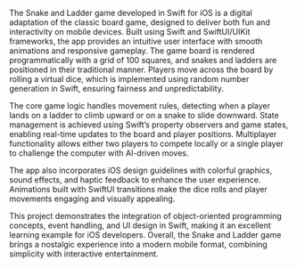 The Snake and Ladder game developed in Swift for iOS is a digital adaptation of the classic board game, designed to deliver both fun and interactivity on mobile devices. Built using Swift and SwiftUI/UIKit frameworks, the app provides an intuitive user interface with smooth animations and responsive gameplay. The game board is rendered programmatically with a grid of 100 squares, and snakes and ladders are positioned in their traditional manner. Players move across the board by rolling a virtual dice, which is implemented using random number generation in Swift, ensuring fairness and unpredictability.

The core game logic handles movement rules, detecting when a player lands on a ladder to climb upward or on a snake to slide downward. State management is achieved using Swift’s property observers and game states, enabling real-time updates to the board and player positions. Multiplayer functionality allows either two players to compete locally or a single player to challenge the computer with AI-driven moves.

The app also incorporates iOS design guidelines with colorful graphics, sound effects, and haptic feedback to enhance the user experience. Animations built with SwiftUI transitions make the dice rolls and player movements engaging and visually appealing.

This project demonstrates the integration of object-oriented programming concepts, event handling, and UI design in Swift, making it an excellent learning example for iOS developers. Overall, the Snake and Ladder game brings a nostalgic experience into a modern mobile format, combining simplicity with interactive entertainment.
